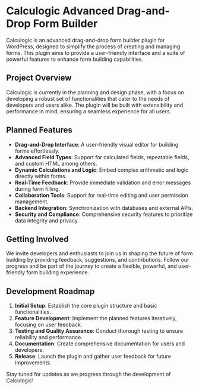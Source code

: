 # Calculogic Advanced Drag-and-Drop Form Builder

Calculogic is an advanced drag-and-drop form builder plugin for WordPress, designed to simplify the process of creating and managing forms. This plugin aims to provide a user-friendly interface and a suite of powerful features to enhance form building capabilities.

## Project Overview

Calculogic is currently in the planning and design phase, with a focus on developing a robust set of functionalities that cater to the needs of developers and users alike. The plugin will be built with extensibility and performance in mind, ensuring a seamless experience for all users.

## Planned Features

- **Drag-and-Drop Interface**: A user-friendly visual editor for building forms effortlessly.
- **Advanced Field Types**: Support for calculated fields, repeatable fields, and custom HTML among others.
- **Dynamic Calculations and Logic**: Embed complex arithmetic and logic directly within forms.
- **Real-Time Feedback**: Provide immediate validation and error messages during form filling.
- **Collaboration Tools**: Support for real-time editing and user permission management.
- **Backend Integration**: Synchronization with databases and external APIs.
- **Security and Compliance**: Comprehensive security features to prioritize data integrity and privacy.

## Getting Involved

We invite developers and enthusiasts to join us in shaping the future of form building by providing feedback, suggestions, and contributions. Follow our progress and be part of the journey to create a flexible, powerful, and user-friendly form building experience.

## Development Roadmap

1. **Initial Setup**: Establish the core plugin structure and basic functionalities.
2. **Feature Development**: Implement the planned features iteratively, focusing on user feedback.
3. **Testing and Quality Assurance**: Conduct thorough testing to ensure reliability and performance.
4. **Documentation**: Create comprehensive documentation for users and developers.
5. **Release**: Launch the plugin and gather user feedback for future improvements.

Stay tuned for updates as we progress through the development of Calculogic!